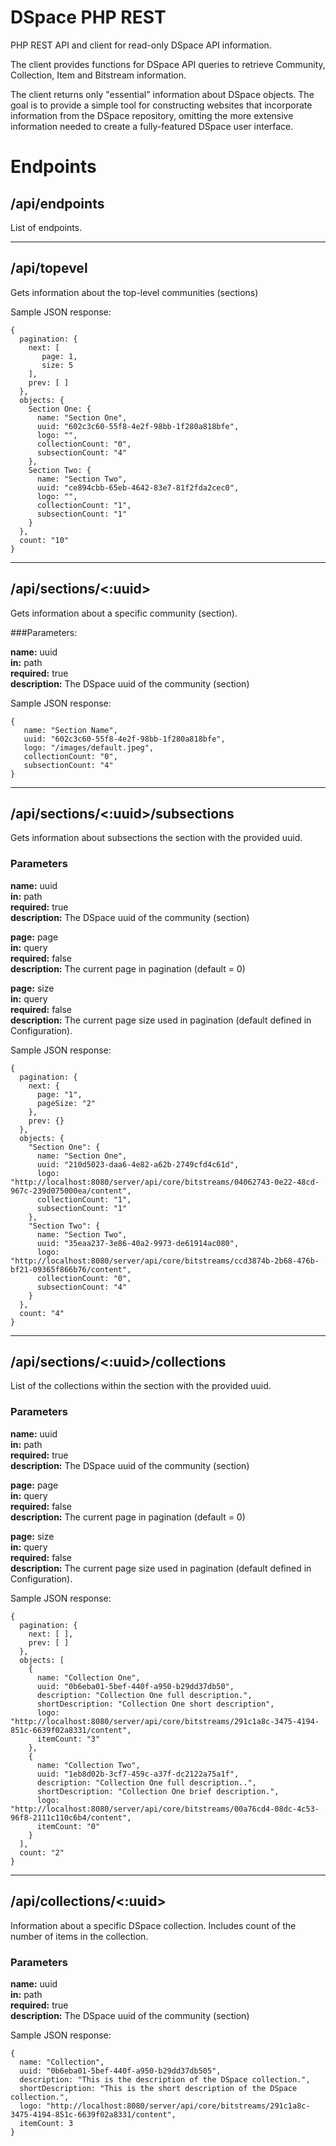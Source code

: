 # DSpace PHP REST
PHP REST API and client for read-only DSpace API information.

The client provides functions for DSpace API queries to retrieve Community, Collection, Item and Bitstream information.

The client returns only "essential" information about DSpace objects. The goal is to provide a simple tool for 
constructing websites that incorporate information from the DSpace repository, omitting the more extensive 
information needed to create a fully-featured DSpace user interface. 

# Endpoints

## /api/endpoints

List of endpoints.

___

## /api/topevel

Gets information about the top-level communities (sections)

Sample JSON response:

```agsl
{
  pagination: {
    next: [
       page: 1,
       size: 5
    ],
    prev: [ ]
  },
  objects: {
    Section One: {
      name: "Section One",
      uuid: "602c3c60-55f8-4e2f-98bb-1f280a818bfe",
      logo: "",
      collectionCount: "0",
      subsectionCount: "4"
    },
    Section Two: {
      name: "Section Two",
      uuid: "ce894cbb-65eb-4642-83e7-81f2fda2cec0",
      logo: "",
      collectionCount: "1",
      subsectionCount: "1"
    }
  },
  count: "10"
}
```

___

## /api/sections/<:uuid>

Gets information about a specific community (section).

###Parameters:

**name:** uuid<br>
**in:** path<br>
**required:** true<br>
**description:** The DSpace uuid of the community (section)

Sample JSON response:

```
{
   name: "Section Name",
   uuid: "602c3c60-55f8-4e2f-98bb-1f280a818bfe",
   logo: "/images/default.jpeg",
   collectionCount: "0",
   subsectionCount: "4"
}
```

___


## /api/sections/<:uuid>/subsections

Gets information about subsections the section with the provided uuid.

### Parameters

**name:** uuid<br>
**in:** path<br>
**required:** true<br>
**description:** The DSpace uuid of the community (section)

**page:** page<br>
**in:** query<br>
**required:** false<br>
**description:** The current page in pagination (default = 0)

**page:** size<br>
**in:** query<br>
**required:** false<br>
**description:** The current page size used in pagination (default defined in Configuration).

Sample JSON response:

```
{
  pagination: {
    next: {
      page: "1",
      pageSize: "2"
    },
    prev: {}
  },
  objects: {
    "Section One": {
      name: "Section One",
      uuid: "210d5023-daa6-4e82-a62b-2749cfd4c61d",
      logo: "http://localhost:8080/server/api/core/bitstreams/04062743-0e22-48cd-967c-239d075000ea/content",
      collectionCount: "1",
      subsectionCount: "1"
    },
    "Section Two": {
      name: "Section Two",
      uuid: "35eaa237-3e86-40a2-9973-de61914ac080",
      logo: "http://localhost:8080/server/api/core/bitstreams/ccd3874b-2b68-476b-bf21-09365f866b76/content",
      collectionCount: "0",
      subsectionCount: "4"
    } 
  },
  count: "4"
}
```

___


## /api/sections/<:uuid>/collections

List of the collections within the section with the provided uuid.

### Parameters

**name:** uuid<br>
**in:** path<br>
**required:** true<br>
**description:** The DSpace uuid of the community (section)

**page:** page<br>
**in:** query<br>
**required:** false<br>
**description:** The current page in pagination (default = 0)

**page:** size<br>
**in:** query<br>
**required:** false<br>
**description:** The current page size used in pagination (default defined in Configuration).

Sample JSON response:

```
{
  pagination: {
    next: [ ],
    prev: [ ]
  },
  objects: [
    {
      name: "Collection One",
      uuid: "0b6eba01-5bef-440f-a950-b29dd37db50",
      description: "Collection One full description.",
      shortDescription: "Collection One short description",
      logo: "http://localhost:8080/server/api/core/bitstreams/291c1a8c-3475-4194-851c-6639f02a8331/content",
      itemCount: "3"
    },
    {
      name: "Collection Two",
      uuid: "1eb8d02b-3cf7-459c-a37f-dc2122a75a1f",
      description: "Collection One full description..",
      shortDescription: "Collection One brief description.",
      logo: "http://localhost:8080/server/api/core/bitstreams/00a76cd4-08dc-4c53-96f8-2111c110c6b4/content", 
      itemCount: "0"
    }
  ],
  count: "2"
}
```

___

## /api/collections/<:uuid>

Information about a specific DSpace collection. Includes count of the 
number of items in the collection.

### Parameters

**name:** uuid<br>
**in:** path<br>
**required:** true<br>
**description:** The DSpace uuid of the community (section)

Sample JSON response:

```
{
  name: "Collection",
  uuid: "0b6eba01-5bef-440f-a950-b29dd37db505",
  description: "This is the description of the DSpace collection.",
  shortDescription: "This is the short description of the DSpace collection.",
  logo: "http://localhost:8080/server/api/core/bitstreams/291c1a8c-3475-4194-851c-6639f02a8331/content",
  itemCount: 3
}
```
